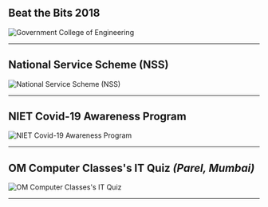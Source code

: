 ## Beat the Bits 2018

![Government College of Engineering](https://res.cloudinary.com/techlead/image/upload/v1577202552/Certificates/zhcy3njdvcbvbgxsokkk.jpg "Certification of Participation")

---

## National Service Scheme (NSS)

![National Service Scheme (NSS)](https://res.cloudinary.com/techlead/image/upload/v1588685295/Certificates/fvrgwvn79mto9a3ucnho.png "Covid-19 Quiz")

---

## NIET Covid-19 Awareness Program

![NIET Covid-19 Awareness Program](https://res.cloudinary.com/techlead/image/upload/v1590415614/Certificates/o1gwudq53okthcfx3n87.png "NIET Covid-19 Awareness Program")

---

## OM Computer Classes's IT Quiz _(Parel, Mumbai)_

![OM Computer Classes's IT Quiz](https://res.cloudinary.com/techlead/image/upload/v1593101067/Certificates/yv6iznt1gc3s99agpnj7.jpg "Certificate of Appreciation")

---